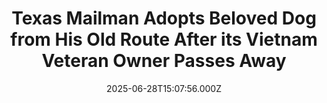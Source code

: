 ---
title: "Texas Mailman Adopts Beloved Dog from His Old Route After its Vietnam Veteran Owner Passes Away"
date: 2025-06-28T15:07:56.000Z
category: Human Kindness
externalLink: "https://www.goodnewsnetwork.org/texas-mailman-adopts-beloved-dog-from-his-old-route-after-its-vietnam-veteran-owner-passes-away/"
image: ""
excerpt: "That old stereotype of mailman-running-from-dog has been turned upside-down by a Texas letter carrier and a pooch named Floyd. Ian Burke first met the dog while delivering mail in Denton three years ago. Floyd, a German Shepherd and Border Collie mix, came charging up behind him and introduced himself as only an energetic puppy can. […] The post Texas Mailman…"
---